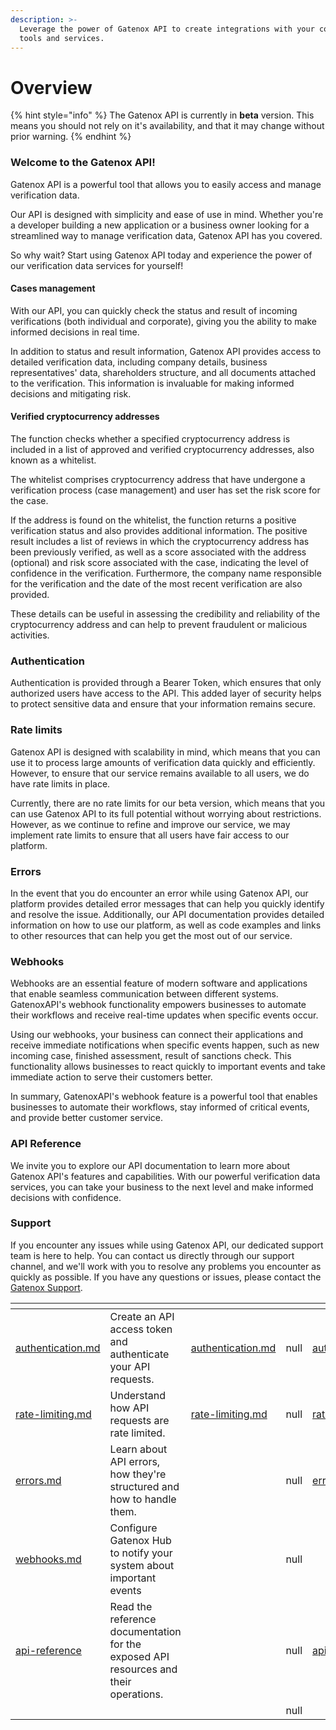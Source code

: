 ```yaml
---
description: >-
  Leverage the power of Gatenox API to create integrations with your company's
  tools and services.
---
```


# Overview

{% hint style="info" %}
The Gatenox API is currently in **beta** version. This means you should not rely on it's availability, and that it may change without prior warning.
{% endhint %}

### Welcome to the Gatenox API!

Gatenox API is a powerful tool that allows you to easily access and manage verification data.

Our API is designed with simplicity and ease of use in mind. Whether you're a developer building a new application or a business owner looking for a streamlined way to manage verification data, Gatenox API has you covered.

So why wait? Start using Gatenox API today and experience the power of our verification data services for yourself!

#### Cases management

With our API, you can quickly check the status and result of incoming verifications (both individual and corporate), giving you the ability to make informed decisions in real time.

In addition to status and result information, Gatenox API provides access to detailed verification data, including company details, business representatives' data, shareholders structure, and all documents attached to the verification. This information is invaluable for making informed decisions and mitigating risk.

#### Verified cryptocurrency addresses

The function checks whether a specified cryptocurrency address is included in a list of approved and verified cryptocurrency addresses, also known as a whitelist.

The whitelist comprises cryptocurrency address that have undergone a verification process (case management) and user has set the risk score for the case.

If the address is found on the whitelist, the function returns a positive verification status and also provides additional information. The positive result includes a list of reviews in which the cryptocurrency address has been previously verified, as well as a score associated with the address (optional) and risk score associated with the case, indicating the level of confidence in the verification. Furthermore, the company name responsible for the verification and the date of the most recent verification are also provided.

These details can be useful in assessing the credibility and reliability of the cryptocurrency address and can help to prevent fraudulent or malicious activities.

### Authentication

Authentication is provided through a Bearer Token, which ensures that only authorized users have access to the API. This added layer of security helps to protect sensitive data and ensure that your information remains secure.&#x20;

### Rate limits

Gatenox API is designed with scalability in mind, which means that you can use it to process large amounts of verification data quickly and efficiently. However, to ensure that our service remains available to all users, we do have rate limits in place.

Currently, there are no rate limits for our beta version, which means that you can use Gatenox API to its full potential without worrying about restrictions. However, as we continue to refine and improve our service, we may implement rate limits to ensure that all users have fair access to our platform.

### Errors

In the event that you do encounter an error while using Gatenox API, our platform provides detailed error messages that can help you quickly identify and resolve the issue. Additionally, our API documentation provides detailed information on how to use our platform, as well as code examples and links to other resources that can help you get the most out of our service.

### Webhooks

Webhooks are an essential feature of modern software and applications that enable seamless communication between different systems. GatenoxAPI's webhook functionality empowers businesses to automate their workflows and receive real-time updates when specific events occur.

Using our webhooks, your business can connect their applications and receive immediate notifications when specific events happen, such as new incoming case, finished assessment, result of sanctions check. This functionality allows businesses to react quickly to important events and take immediate action to serve their customers better.

In summary, GatenoxAPI's webhook feature is a powerful tool that enables businesses to automate their workflows, stay informed of critical events, and provide better customer service.

### API Reference

We invite you to explore our API documentation to learn more about Gatenox API's features and capabilities. With our powerful verification data services, you can take your business to the next level and make informed decisions with confidence.

### Support

If you encounter any issues while using Gatenox API, our dedicated support team is here to help. You can contact us directly through our support channel, and we'll work with you to resolve any problems you encounter as quickly as possible. If you have any questions or issues, please contact the [Gatenox Support](mailto:support@gatenox.com).

<table data-card-size="large" data-view="cards"><thead><tr><th data-type="content-ref"></th><th></th><th data-hidden data-type="content-ref"></th><th data-hidden data-type="rating" data-max="5"></th><th data-hidden data-type="content-ref"></th><th data-hidden data-type="files"></th></tr></thead><tbody><tr><td><a href="authentication.md">authentication.md</a></td><td>Create an API access token and authenticate your API requests.</td><td><a href="authentication.md">authentication.md</a></td><td>null</td><td><a href="authentication.md">authentication.md</a></td><td></td></tr><tr><td><a href="rate-limiting.md">rate-limiting.md</a></td><td>Understand how API requests are rate limited.</td><td><a href="rate-limiting.md">rate-limiting.md</a></td><td>null</td><td><a href="rate-limiting.md">rate-limiting.md</a></td><td></td></tr><tr><td><a href="errors.md">errors.md</a></td><td>Learn about API errors, how they're structured and how to handle them.</td><td></td><td>null</td><td><a href="errors.md">errors.md</a></td><td></td></tr><tr><td><a href="webhooks.md">webhooks.md</a></td><td>Configure Gatenox Hub to notify your system about important events</td><td></td><td>null</td><td></td><td></td></tr><tr><td><a href="api-reference/">api-reference</a></td><td>Read the reference documentation for the exposed API resources and their operations.</td><td></td><td>null</td><td><a href="api-reference/">api-reference</a></td><td></td></tr><tr><td></td><td></td><td></td><td>null</td><td></td><td></td></tr></tbody></table>


